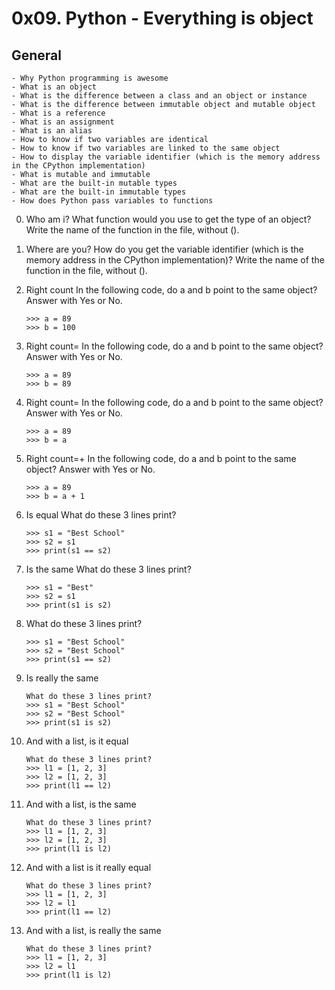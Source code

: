 # 0x09. Python - Everything is object

## General

    - Why Python programming is awesome
    - What is an object
    - What is the difference between a class and an object or instance
    - What is the difference between immutable object and mutable object
    - What is a reference
    - What is an assignment
    - What is an alias
    - How to know if two variables are identical
    - How to know if two variables are linked to the same object
    - How to display the variable identifier (which is the memory address in the CPython implementation)
    - What is mutable and immutable
    - What are the built-in mutable types
    - What are the built-in immutable types
    - How does Python pass variables to functions

0. Who am i?
    What function would you use to get the type of an object?
    Write the name of the function in the file, without ().

1. Where are you?
    How do you get the variable identifier (which is the memory address in the CPython implementation)?
    Write the name of the function in the file, without ().

2. Right count
    In the following code, do a and b point to the same object? Answer with Yes or No.
    ```
    >>> a = 89
    >>> b = 100
    ```

3. Right count=
    In the following code, do a and b point to the same object? Answer with Yes or No.
    ```
    >>> a = 89
    >>> b = 89
    ```

4. Right count=
    In the following code, do a and b point to the same object? Answer with Yes or No.
    ```
    >>> a = 89
    >>> b = a
    ```

5. Right count=+
    In the following code, do a and b point to the same object? Answer with Yes or No.
    ```
    >>> a = 89
    >>> b = a + 1
    ```

6. Is equal
    What do these 3 lines print?
    ```
    >>> s1 = "Best School"
    >>> s2 = s1
    >>> print(s1 == s2)
    ```

7. Is the same
    What do these 3 lines print?
    ```
    >>> s1 = "Best"
    >>> s2 = s1
    >>> print(s1 is s2)
    ```

8. What do these 3 lines print?
    ```
    >>> s1 = "Best School"
    >>> s2 = "Best School"
    >>> print(s1 == s2)
    ```
9. Is really the same
    ```
    What do these 3 lines print?
    >>> s1 = "Best School"
    >>> s2 = "Best School"
    >>> print(s1 is s2)
    ```

10. And with a list, is it equal
    ```
    What do these 3 lines print?
    >>> l1 = [1, 2, 3]
    >>> l2 = [1, 2, 3] 
    >>> print(l1 == l2)
    ```

11. And with a list, is the same
    ```
    What do these 3 lines print?
    >>> l1 = [1, 2, 3]
    >>> l2 = [1, 2, 3] 
    >>> print(l1 is l2)
    ```
12. And with a list is it really equal
    ```
    What do these 3 lines print?
    >>> l1 = [1, 2, 3]
    >>> l2 = l1
    >>> print(l1 == l2)
    ```
13. And with a list, is really the same
    ```
    What do these 3 lines print?
    >>> l1 = [1, 2, 3]
    >>> l2 = l1
    >>> print(l1 is l2)
    ```
